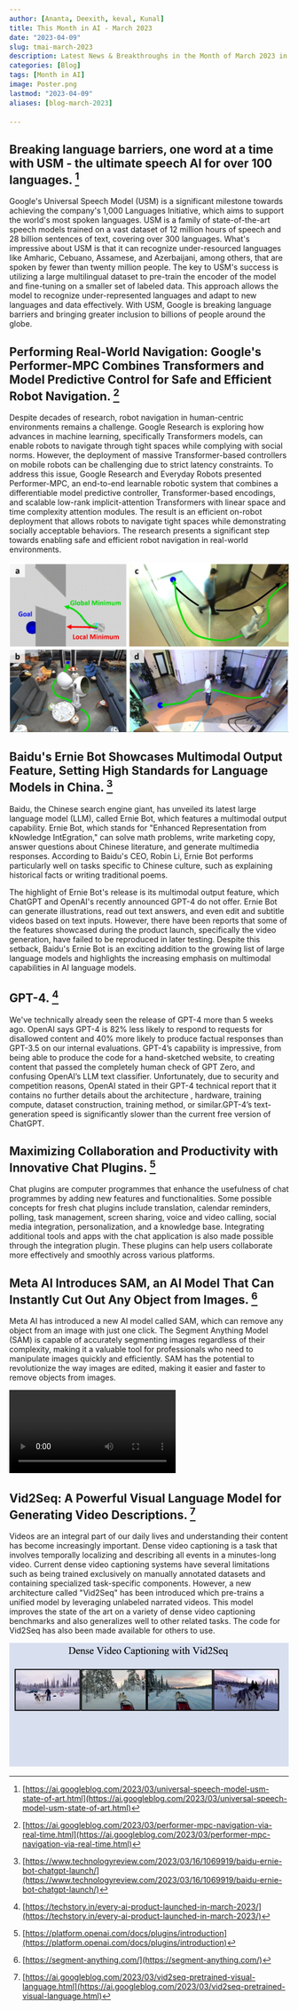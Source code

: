 ```yaml
---
author: [Ananta, Deexith, keval, Kunal]
title: This Month in AI - March 2023
date: "2023-04-09"
slug: tmai-march-2023
description: Latest News & Breakthroughs in the Month of March 2023 in AI.
categories: [Blog]
tags: [Month in AI]
image: Poster.png
lastmod: "2023-04-09"
aliases: [blog-march-2023]

---
```


## Breaking language barriers, one word at a time with USM - the ultimate speech AI for over 100 languages. [^1]

Google's Universal Speech Model (USM) is a significant milestone towards achieving the company's 1,000 Languages Initiative, which aims to support the world's most spoken languages. USM is a family of state-of-the-art speech models trained on a vast dataset of 12 million hours of speech and 28 billion sentences of text, covering over 300 languages. What's impressive about USM is that it can recognize under-resourced languages like Amharic, Cebuano, Assamese, and Azerbaijani, among others, that are spoken by fewer than twenty million people. The key to USM's success is utilizing a large multilingual dataset to pre-train the encoder of the model and fine-tuning on a smaller set of labeled data. This approach allows the model to recognize under-represented languages and adapt to new languages and data effectively. With USM, Google is breaking language barriers and bringing greater inclusion to billions of people around the globe.


## Performing Real-World Navigation: Google's Performer-MPC Combines Transformers and Model Predictive Control for Safe and Efficient Robot Navigation. [^2]

Despite decades of research, robot navigation in human-centric environments remains a challenge. Google Research is exploring how advances in machine learning, specifically Transformers models, can enable robots to navigate through tight spaces while complying with social norms. However, the deployment of massive Transformer-based controllers on mobile robots can be challenging due to strict latency constraints. To address this issue, Google Research and Everyday Robots presented Performer-MPC, an end-to-end learnable robotic system that combines a differentiable model predictive controller, Transformer-based encodings, and scalable low-rank implicit-attention Transformers with linear space and time complexity attention modules. The result is an efficient on-robot deployment that allows robots to navigate tight spaces while demonstrating socially acceptable behaviors. The research presents a significant step towards enabling safe and efficient robot navigation in real-world environments.

![AI robots trained to navigate challenging environments and interact with humans in socially compliant ways.](navigation.jpg)

## Baidu's Ernie Bot Showcases Multimodal Output Feature, Setting High Standards for Language Models in China. [^3]

Baidu, the Chinese search engine giant, has unveiled its latest large language model (LLM), called Ernie Bot, which features a multimodal output capability. Ernie Bot, which stands for "Enhanced Representation from kNowledge IntEgration," can solve math problems, write marketing copy, answer questions about Chinese literature, and generate multimedia responses. According to Baidu's CEO, Robin Li, Ernie Bot performs particularly well on tasks specific to Chinese culture, such as explaining historical facts or writing traditional poems.

The highlight of Ernie Bot's release is its multimodal output feature, which ChatGPT and OpenAI's recently announced GPT-4 do not offer. Ernie Bot can generate illustrations, read out text answers, and even edit and subtitle videos based on text inputs. However, there have been reports that some of the features showcased during the product launch, specifically the video generation, have failed to be reproduced in later testing. Despite this setback, Baidu's Ernie Bot is an exciting addition to the growing list of large language models and highlights the increasing emphasis on multimodal capabilities in AI language models.


## GPT-4. [^4]

We've technically already seen the release of GPT-4 more than 5 weeks ago. OpenAI says GPT-4 is 82% less likely to respond to requests for disallowed content and 40% more likely to produce factual responses than GPT-3.5 on our internal evaluations. GPT-4’s capability is impressive, from being able to produce the code for a hand-sketched website, to creating content that passed the completely human check of GPT Zero, and confusing OpenAI’s LLM text classifier. Unfortunately, due to security and competition reasons, OpenAI stated in their GPT-4 technical report that it contains no further details about the architecture , hardware, training compute, dataset construction, training method, or similar.GPT-4’s text-generation speed is significantly slower than the current free version of ChatGPT.


## Maximizing Collaboration and Productivity with Innovative Chat Plugins. [^5]

Chat plugins are computer programmes that enhance the usefulness of chat programmes by adding new features and functionalities. Some possible concepts for fresh chat plugins include translation, calendar reminders, polling, task management, screen sharing, voice and video calling, social media integration, personalization, and a knowledge base. Integrating additional tools and apps with the chat application is also made possible through the integration plugin. These plugins can help users collaborate more effectively and smoothly across various platforms.


## Meta AI Introduces SAM, an AI Model That Can Instantly Cut Out Any Object from Images. [^6]

Meta AI has introduced a new AI model called SAM, which can remove any object from an image with just one click. The Segment Anything Model (SAM) is capable of accurately segmenting images regardless of their complexity, making it a valuable tool for professionals who need to manipulate images quickly and efficiently. SAM has the potential to revolutionize the way images are edited, making it easier and faster to remove objects from images.

![SAM: A New AI Model That Can Instantly Cut Out Any Object from Images.](segment.mp4)

## Vid2Seq: A Powerful Visual Language Model for Generating Video Descriptions. [^7]

Videos are an integral part of our daily lives and understanding their content has become increasingly important. Dense video captioning is a task that involves temporally localizing and describing all events in a minutes-long video. Current dense video captioning systems have several limitations such as being trained exclusively on manually annotated datasets and containing specialized task-specific components. However, a new architecture called "Vid2Seq" has been introduced which pre-trains a unified model by leveraging unlabeled narrated videos. This model improves the state of the art on a variety of dense video captioning benchmarks and also generalizes well to other related tasks. The code for Vid2Seq has also been made available for others to use.

![Vid2Seq: A New Visual Language Model for Dense Video Captioning with Large-Scale Pretraining.](vid2seq.gif)



[^1]: [https://ai.googleblog.com/2023/03/universal-speech-model-usm-state-of-art.html](https://ai.googleblog.com/2023/03/universal-speech-model-usm-state-of-art.html)

[^2]: [https://ai.googleblog.com/2023/03/performer-mpc-navigation-via-real-time.html](https://ai.googleblog.com/2023/03/performer-mpc-navigation-via-real-time.html)

[^3]: [https://www.technologyreview.com/2023/03/16/1069919/baidu-ernie-bot-chatgpt-launch/](https://www.technologyreview.com/2023/03/16/1069919/baidu-ernie-bot-chatgpt-launch/)

[^4]: [https://techstory.in/every-ai-product-launched-in-march-2023/](https://techstory.in/every-ai-product-launched-in-march-2023/)

[^5]: [https://platform.openai.com/docs/plugins/introduction](https://platform.openai.com/docs/plugins/introduction)

[^6]: [https://segment-anything.com/](https://segment-anything.com/)

[^7]: [https://ai.googleblog.com/2023/03/vid2seq-pretrained-visual-language.html](https://ai.googleblog.com/2023/03/vid2seq-pretrained-visual-language.html)